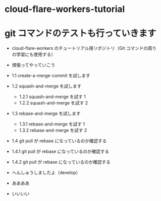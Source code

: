 # cloud-flare-workers-tutorial

# git コマンドのテストも行っていきます

- cloud-flare-workers のチュートリアル用リポジトリ（Git コマンドの周りの学習にも使用する）
- 頑張ってやっていこう

- 1.1 create-a-merge-commit を試します
- 1.2 squash-and-merge を試します
  - 1.2.1 squash-and-merge を試す 1
  - 1.2.2 squash-and-merge を試す 2
- 1.3 rebase-and-merge を試します
  - 1.3.1 rebase-and-merge を試す 1
  - 1.3.2 rebase-and-merge を試す 2
- 1.4 git pull が rebase になっているのか確認する
- 1.4.1 git pull が rebase になっているのか確認する
- 1.4.2 git pull が rebase になっているのか確認する

- へんしゅうしましたよ（develop）
- ああああ
- いいいい
